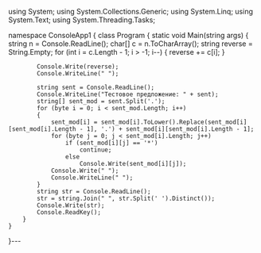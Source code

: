  using System;
using System.Collections.Generic;
using System.Linq;
using System.Text;
using System.Threading.Tasks;

namespace ConsoleApp1
{
    class Program
    {
        static void Main(string args)
        {
            string n = Console.ReadLine();
            char[] c = n.ToCharArray();
            string reverse = String.Empty;
            for (int i = c.Length - 1; i > -1; i--)
            {
                reverse += c[i];
            }


            Console.Write(reverse);
            Console.WriteLine(" ");

            string sent = Console.ReadLine();
            Console.WriteLine("Тестовое предложение: " + sent);
            string[] sent_mod = sent.Split('.');
            for (byte i = 0; i < sent_mod.Length; i++)
            {
                sent_mod[i] = sent_mod[i].ToLower().Replace(sent_mod[i][sent_mod[i].Length - 1], '.') + sent_mod[i][sent_mod[i].Length - 1];
                for (byte j = 0; j < sent_mod[i].Length; j++)
                    if (sent_mod[i][j] == '*')
                        continue;
                    else
                        Console.Write(sent_mod[i][j]);
                Console.Write(" ");
                Console.WriteLine(" ");
            }
            string str = Console.ReadLine();
            str = string.Join(" ", str.Split(' ').Distinct());
            Console.Write(str);
            Console.ReadKey();
        }
    }
}---
